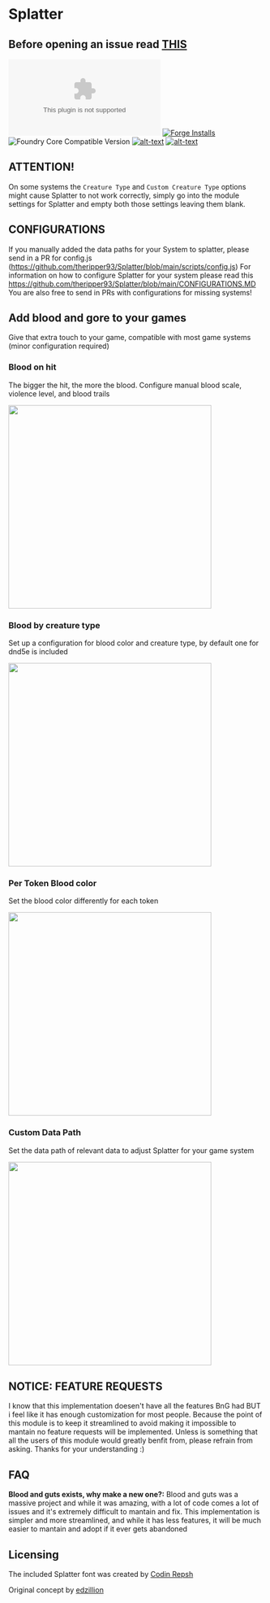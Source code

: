 # Splatter
## Before opening an issue read [THIS](https://github.com/theripper93/Levels/blob/v9/ISSUES.md)

![Latest Release Download Count](https://img.shields.io/github/downloads/theripper93/Splatter/latest/module.zip?color=2b82fc&label=DOWNLOADS&style=for-the-badge) [![Forge Installs](https://img.shields.io/badge/dynamic/json?label=Forge%20Installs&query=package.installs&suffix=%25&url=https%3A%2F%2Fforge-vtt.com%2Fapi%2Fbazaar%2Fpackage%2Fsplatter&colorB=03ff1c&style=for-the-badge)](https://forge-vtt.com/bazaar#package=splatter) ![Foundry Core Compatible Version](https://img.shields.io/badge/dynamic/json.svg?url=https%3A%2F%2Fraw.githubusercontent.com%2Ftheripper93%2FSplatter%2Fmain%2Fmodule.json&label=Foundry%20Version&query=$.compatibleCoreVersion&colorB=orange&style=for-the-badge) [![alt-text](https://img.shields.io/badge/-Patreon-%23ff424d?style=for-the-badge)](https://www.patreon.com/theripper93) [![alt-text](https://img.shields.io/badge/-Discord-%235662f6?style=for-the-badge)](https://discord.gg/F53gBjR97G)

## ATTENTION!

On some systems the `Creature Type` and `Custom Creature Type` options might cause Splatter to not work correctly, simply go into the module settings for Splatter and empty both those settings leaving them blank.

## CONFIGURATIONS

If you manually added the data paths for your System to splatter, please send in a PR for config.js (https://github.com/theripper93/Splatter/blob/main/scripts/config.js)
For information on how to configure Splatter for your system please read this https://github.com/theripper93/Splatter/blob/main/CONFIGURATIONS.MD
You are also free to send in PRs with configurations for missing systems!

## Add blood and gore to your games
Give that extra touch to your game, compatible with most game systems (minor configuration required)

### Blood on hit
The bigger the hit, the more the blood. Configure manual blood scale, violence level, and blood trails

<img src="https://user-images.githubusercontent.com/1346839/126053219-fe52f8b8-3203-46c0-a7df-26d4a235f388.png" width="400">

### Blood by creature type
Set up a configuration for blood color and creature type, by default one for dnd5e is included

<img src="https://user-images.githubusercontent.com/1346839/126053286-bfdd0a13-7fb2-4654-93d0-1cabfb6e7d2d.png" width="400">

### Per Token Blood color
Set the blood color differently for each token

<img src="https://user-images.githubusercontent.com/1346839/126053265-4696520b-ede7-426d-b6c8-79626eee79f9.png" width="400">

### Custom Data Path
Set the data path of relevant data to adjust Splatter for your game system

<img src="https://user-images.githubusercontent.com/1346839/126053301-2f71e412-660b-4afb-b0ef-cc0f9de5e8af.png" width="400">

## NOTICE: FEATURE REQUESTS

I know that this implementation doesen't have all the features BnG had BUT i feel like it has enough customization for most people. Because the point of this module is to keep it streamlined to avoid making it impossible to mantain no feature requests will be implemented. Unless is something that all the users of this module would greatly benfit from, please refrain from asking. Thanks for your understanding :)

## FAQ

**Blood and guts exists, why make a new one?:** Blood and guts was a massive project and while it was amazing, with a lot of code comes a lot of issues and it's extremely difficult to mantain and fix. This implementation is simpler and more streamlined, and while it has less features, it will be much easier to mantain and adopt if it ever gets abandoned

## Licensing

The included Splatter font was created by [Codin Repsh]( https://www.dafont.com/profile.php?user=362757)

Original concept by [edzillion](https://github.com/edzillion/blood-n-guts)
